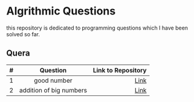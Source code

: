 # Algrithmic Questions
this repository is dedicated to programming questions which I have been solved so far. 

## Quera

| # | Question | Link to Repository |
| :---------------- | :------: | ----: |
| 1 |   good number   | [Link](https://github.com/amm5949/Algorithmic-Questions/tree/main/Quera/good%20number) |
| 2 | addition of big numbers | [Link]() |
